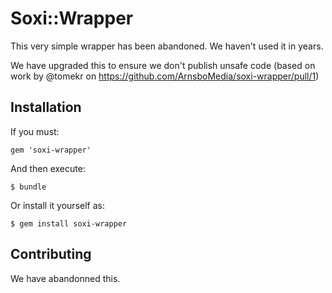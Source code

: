 # Soxi::Wrapper

This very simple wrapper has been abandoned. We haven't used it in years.

We have upgraded this to ensure we don't publish unsafe code (based on work by @tomekr on https://github.com/ArnsboMedia/soxi-wrapper/pull/1)

## Installation

If you must:

    gem 'soxi-wrapper'

And then execute:

    $ bundle

Or install it yourself as:

    $ gem install soxi-wrapper

## Contributing

We have abandonned this.
